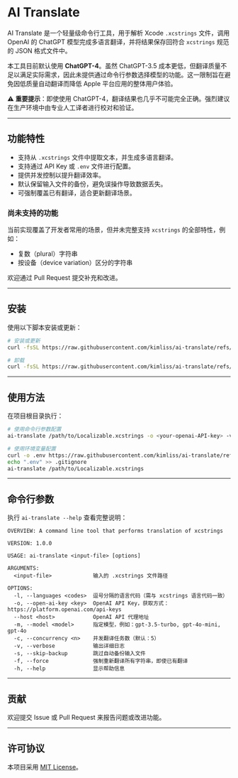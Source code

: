 # AI Translate

AI Translate 是一个轻量级命令行工具，用于解析 Xcode `.xcstrings` 文件，调用 OpenAI 的 ChatGPT 模型完成多语言翻译，并将结果保存回符合 `xcstrings` 规范的 JSON 格式文件中。

本工具目前默认使用 **ChatGPT-4**。虽然 ChatGPT-3.5 成本更低，但翻译质量不足以满足实际需求，因此未提供通过命令行参数选择模型的功能。这一限制旨在避免因低质量自动翻译而降低 Apple 平台应用的整体用户体验。

⚠️ **重要提示**：即使使用 ChatGPT-4，翻译结果也几乎不可能完全正确。强烈建议在生产环境中由专业人工译者进行校对和验证。

---

## 功能特性

- 支持从 `.xcstrings` 文件中提取文本，并生成多语言翻译。
- 支持通过 API Key 或 `.env` 文件进行配置。
- 提供并发控制以提升翻译效率。
- 默认保留输入文件的备份，避免误操作导致数据丢失。
- 可强制覆盖已有翻译，适合更新翻译场景。

### 尚未支持的功能
当前实现覆盖了开发者常用的场景，但并未完整支持 `xcstrings` 的全部特性，例如：
- 复数（plural）字符串
- 按设备（device variation）区分的字符串

欢迎通过 Pull Request 提交补充和改进。

---

## 安装

使用以下脚本安装或更新：

```bash
# 安装或更新
curl -fsSL https://raw.githubusercontent.com/kimliss/ai-translate/refs/heads/main/install.sh | bash

# 卸载
curl -fsSL https://raw.githubusercontent.com/kimliss/ai-translate/refs/heads/main/install.sh | bash install.sh uninstall
````

---

## 使用方法

在项目根目录执行：

```bash
# 使用命令行参数配置
ai-translate /path/to/Localizable.xcstrings -o <your-openai-API-key> -v -l de,es,fr,he,it,ru,hi,en-GB

# 使用环境变量配置
curl -o .env https://raw.githubusercontent.com/kimliss/ai-translate/refs/heads/main/.env.example
echo ".env" >> .gitignore
ai-translate /path/to/Localizable.xcstrings
```

---

## 命令行参数

执行 `ai-translate --help` 查看完整说明：

```
OVERVIEW: A command line tool that performs translation of xcstrings

VERSION: 1.0.0

USAGE: ai-translate <input-file> [options]

ARGUMENTS:
  <input-file>             输入的 .xcstrings 文件路径

OPTIONS:
  -l, --languages <codes>  逗号分隔的语言代码（需与 xcstrings 语言代码一致）
  -o, --open-ai-key <key>  OpenAI API Key，获取方式：https://platform.openai.com/api-keys
  --host <host>            OpenAI API 代理地址
  -m, --model <model>      指定模型，例如：gpt-3.5-turbo, gpt-4o-mini, gpt-4o
  -c, --concurrency <n>    并发翻译任务数（默认：5）
  -v, --verbose            输出详细日志
  -s, --skip-backup        跳过自动备份输入文件
  -f, --force              强制重新翻译所有字符串，即使已有翻译
  -h, --help               显示帮助信息
```

---

## 贡献

欢迎提交 Issue 或 Pull Request 来报告问题或改进功能。

---

## 许可协议

本项目采用 [MIT License](LICENSE)。

```